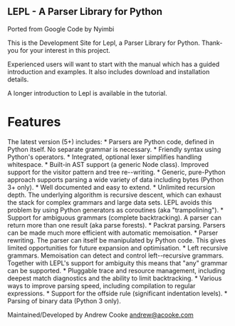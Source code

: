 ## LEPL - A Parser Library for Python
Ported from Google Code by Nyimbi

This is the Development Site for Lepl, a Parser Library for Python. Thank-you for your interest in this project.

Experienced users will want to start with the manual which has a guided introduction and examples. It also includes download and installation details.

A longer introduction to Lepl is available in the tutorial.

# Features

The latest version (5+) includes: * Parsers are Python code, defined in Python itself. No separate grammar is necessary. * Friendly syntax using Python's operators. * Integrated, optional lexer simplifies handling whitespace. * Built-in AST support (a generic Node class). Improved support for the visitor pattern and tree re--writing. * Generic, pure-Python approach supports parsing a wide variety of data including bytes (Python 3+ only). * Well documented and easy to extend. * Unlimited recursion depth. The underlying algorithm is recursive descent, which can exhaust the stack for complex grammars and large data sets. LEPL avoids this problem by using Python generators as coroutines (aka "trampolining"). * Support for ambiguous grammars (complete backtracking). A parser can return more than one result (aka parse forests). * Packrat parsing. Parsers can be made much more efficient with automatic memoisation. * Parser rewriting. The parser can itself be manipulated by Python code. This gives limited opportunities for future expansion and optimisation. * Left recursive grammars. Memoisation can detect and control left--recursive grammars. Together with LEPL's support for ambiguity this means that "any" grammar can be supported. * Pluggable trace and resource management, including deepest match diagnostics and the ability to limit backtracking. * Various ways to improve parsing speed, including compilation to regular expressions. * Support for the offside rule (significant indentation levels). * Parsing of binary data (Python 3 only).

Maintained/Developed by Andrew Cooke andrew@acooke.com

